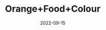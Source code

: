 ---
title: 'Orange+Food+Colour'
date: '2022-09-15' 
metatag: '' 
inventory: '0' 
draft: false 
# meta description 
shortDescripton: ''
description: 'Food+Colour'
longdescription: ''
featured: True
# product Price
price: '40.0'
# Product Short Description
shortDescription: ''
productID: 'F4B51552-6525-ED11-9968-005056B3A416'
type: 'products'
category: 'Food+Colour' 
thumnailproduct: 'https://aminsaddiquidawakhana.eralive.net/images/products/F4B51552-6525-ED11-9968-005056B3A4161.png' 
images:
  - image: 'images/products/F4B51552-6525-ED11-9968-005056B3A4161.png'  
Variants:
---
